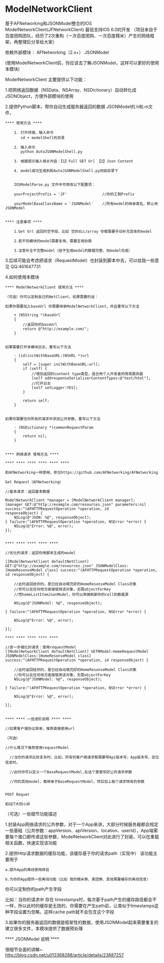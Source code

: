 ModelNetworkClient
==================

基于AFNetworking和JSONModel整合的IOS ModelNetworkClient(JFNetworkClient)
最低支持IOS 6.0的开发
（项目来自于 百度团购团队，经历了2次重构（一次百度团购、一次百度糯米）产生的网络框架，再整理后分享给大家）

依赖外部模块：
  AFNetworking（2.x+）
  JSONModel
  
(使用ModelNetworkClient前，你应该去了解JSONModel，这样可以更好的使用本模块)




ModelNetworkClient 主要提供以下功能：

  1.把网络返回数据（NSData、NSArray、NSDictionary）自动转化成JSONObject，方便外部模块的使用
  
  2.提供Python脚本，帮你自动生成服务器返回的数据 JSONModel的.h和.m文件，
  
    **** 使用方法 ****
        
        1. 打开终端，输入命令
           cd + modelShell的目录
           
        2. 输入命令
           python AutoJSONModelShell.py
           
        3. 根据提示输入相关内容：【1】Full GET Url 【2】Json Content
        
        4. model成功生成到和AutoJSONModelShell.py同级目录下
    
    
        IOSModelParse.py 文件中可修改以下配置项：
      
        yourProjectPrefix = 'JF'                //你的工程Prefix
        
        yourModelBaseClassName = 'JSONModel'    //所有model的继承类名，默认用JSONModel
        
        
    **** 注意事项 ****
    
        1.Get Url 返回的空字段，比如 空的dic/array 你都需要手动补充具体的model
        
        2.若不同模块的model需要复用，需要互相协商
        
        3.注意补全不完整model（给予生成model的数据完整，则model完成）
        
        

  3.后续可能会考虑把请求（RequestModel）也封装到脚本中去，可以给我一些意见 QQ:461647731
  
  
  4.如何使用本模块
    
    **** ModelNetworkClient 使用方法 ****
    
    （可选）你可以定制自己的NetClient，如果需要的话：
    
    如果你需要加入baseUrl 你需要继承ModelNetworkClient，并且重写以下方法
    
        + (NSString *)baseUrl
        {
            //返回你的baseUrl
            return @"http://example.com/";
        }
        
        
    如果需要打开本模块日志，重写以下方法
    
        - (id)initWithBaseURL:(NSURL *)url
        {
            self = [super initWithBaseURL:url];
            if (self) {
                //增加返回的content type类型，适合用个人开发者的简易服务器
                [self addresponseSerializerContentTypes:@"text/html"];
                //打开日志
                [self setLogger:YES];
            }
    
            return self;
        }
        
        
    如果你需要往你所有的请求中添加公共参数，重写以下方法
    
        - (NSDictionary *)commonRequestParam
        {
        	return nil;
        }
    
    
    **** 网络请求 使用方法 ****
    
    **** **** **** **** **** ****
    
    和AFNetworking一样使用，参见https://github.com/AFNetworking/AFNetworking
    
    Get Request（AFNetworking）
    
    //基本请求：返回基本数据
    
    ModelNetworkClient *manager = [ModelNetworkClient manager];
    [manager GET:@"http://example.com/resources.json" parameters:nil success:^(AFHTTPRequestOperation *operation, id         responseObject) {
        NSLog(@"JSON: %@", responseObject);
    } failure:^(AFHTTPRequestOperation *operation, NSError *error) {
        NSLog(@"Error: %@", error);
    }];
    
    
    **** **** **** **** ****
    
    //优化的请求：返回你用脚本生成的model
    
    [[ModelNetworkClient defaultNetClient] GET:@"http://example.com/resources.json" JSONModelClass:[HomeResonseModel class] success:^(AFHTTPRequestOperation *operation, id responseObject) {
    
        //此时返回给你的，是已经自动填充好的HomeResonseModel Class对象
        //你可以在任何地方直接使用该对象，无需objectForKey
        //而homeListItemJsonModel，你可以用做刷新你的cell的数据源
        
        NSLog(@"JSONModel: %@", responseObject);
        
    } failure:^(AFHTTPRequestOperation *operation, NSError *error) {
    
        NSLog(@"Error: %@", error);
        
    }];
    
    **** **** **** **** ****
    
    //进一步细化的请求：使用requestModel
    [[ModelNetworkClient defaultNetClient] GETRModel:HomeRequestModel JSONModelClass:[HomeResonseModel class]                success:^(AFHTTPRequestOperation *operation, id responseObject) {
    
        //此时返回给你的，是已经自动填充好的HomeResonseModel Class对象
        //你可以在任何地方直接使用该对象，无需objectForKey
        NSLog(@"JSONModel: %@", responseObject);
        
    } failure:^(AFHTTPRequestOperation *operation, NSError *error) {
    
        NSLog(@"Error: %@", error);
        
    }];
    
    
    **** **** 一些进阶说明 **** ****
    
    //如果客户端协议简单，推荐直接使用url
    
    （可选）
    
    //什么情况下推荐使用requestModel
    
      //当你的请求比较复杂时，比如，所有的客户端请求都需要带Api版本号，App版本号，定位信息时。
    
      //此时你可以定义一个BaseRequestModel,在这个里面写好公共请求参数
    
      //你的其他model，都继承于BaseRequestModel，然后加上每个请求特有的参数
    
  
    POST Requet
    
    和GET大同小异
  
  
  
  
  （可选）一些细节功能描述
  
  1.封装App网络请求的公共参数，对于一个App来讲，大部分时候服务器都会规定一些基础（公共参数：appVersion、apiVersion、location、userId），App端需要每个接口都传递这些参数，ModelNetworkClient对此进行了封装，可以在重载相关函数，快速实现该功能
  
  2.提供Http请求数据的缓存功能，该缓存基于你的请求path（实现中）
    该功能主要用于 
    
    a.提升App的离线使用体验  
    
    b.为你的App提供一些离线功能（比如 我的糯米券、美团券、其他需要缓存的离线信息）
    
  你可以定制你的path产生字段
  
  比如：当你的请求中 存在 timestamps时，每次基于path产生的缓存路径都会不一样，所以此时的缓存是无效的，你需要在产生path前，让类似于timestamps这种字段设置为忽略，这样cache path就不会包含这个字段
  
  3.如果你的服务器返回的数据是框架性的数据，使用JSONModel起来需要重复的建立很多文件，本模块提供了数据预处理
  
  
  **** JSONModel 说明 ****
  
  很细节全面的讲解~
  http://blog.csdn.net/u013368288/article/details/23887257
